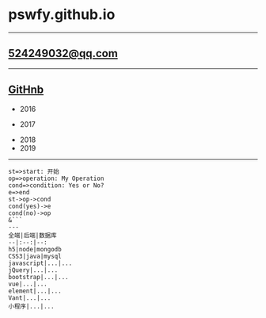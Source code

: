 # pswfy.github.io
---
## 524249032@qq.com
---
[GitHnb](pswfy.github.io)
---
- 2016
+ 2017
* 2018
* 2019
---
```flow
st=>start: 开始
op=>operation: My Operation
cond=>condition: Yes or No?
e=>end
st->op->cond
cond(yes)->e
cond(no)->op
&```
---
全端|后端|数据库
--|:--:|--:
h5|node|mongodb
CSS3|java|mysql
javascript|...|...
jQuery|...|...
bootstrap|...|...
vue|...|...
element|...|...
Vant|...|...
小程序|...|...



